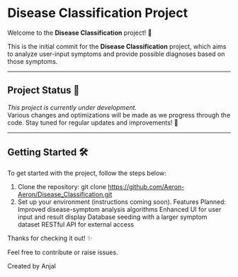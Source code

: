 # Disease Classification Project

Welcome to the **Disease Classification** project! 👋

This is the initial commit for the **Disease Classification** project, which aims to analyze user-input symptoms and provide possible diagnoses based on those symptoms.

---

## Project Status 🚧
*This project is currently under development.*  
Various changes and optimizations will be made as we progress through the code. Stay tuned for regular updates and improvements! 🚀

---

## Getting Started 🛠️
To get started with the project, follow the steps below:

1. Clone the repository:
   git clone https://github.com/Aeron-Aeron/Disease_Classification.git
2. Set up your environment (instructions coming soon).
Features Planned:
 Improved disease-symptom analysis algorithms
 Enhanced UI for user input and result display
 Database seeding with a larger symptom dataset
 RESTful API for external access


Thanks for checking it out! ✨


Feel free to contribute or raise issues.

Created by Anjal